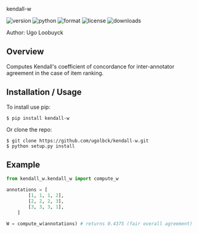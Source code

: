 kendall-w

![version](https://img.shields.io/pypi/v/kendall-w?style=plastic)
![python](https://img.shields.io/pypi/pyversions/kendall-w?style=plastic)
![format](https://img.shields.io/pypi/format/kendall-w?style=plastic)
![license](https://img.shields.io/pypi/l/kendall-w?style=plastic)
![downloads](https://img.shields.io/pypi/dm/kendall-w?style=plastic)

Author: Ugo Loobuyck

Overview
--------

Computes Kendall's coefficient of concordance for inter-annotator agreement
in the case of item ranking.

Installation / Usage
--------------------

To install use pip:

    $ pip install kendall-w


Or clone the repo:

    $ git clone https://github.com/ugolbck/kendall-w.git
    $ python setup.py install


Example
-------

```python
from kendall_w.kendall_w import compute_w

annotations = [
        [1, 1, 1, 2],
        [2, 2, 2, 3],
        [3, 3, 3, 1],
    ]

W = compute_w(annotations) # returns 0.4375 (fair overall agreement)
```
